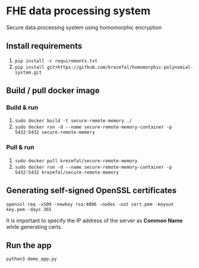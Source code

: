 # FHE data processing system
Secure data processing system using homomorphic encryption

## Install requirements
1. `pip install -r requirements.txt`
2. `pip install git+https://github.com/krezefal/homomorphic-polynomial-system.git`

## Build / pull docker image
### Build & run
1. `sudo docker build -t secure-remote-memory ./`
2. `sudo docker run -d --name secure-remote-memory-container -p 5432:5432 secure-remote-memory`

### Pull & run
1. `sudo docker pull krezefal/secure-remote-memory`
2. `sudo docker run -d --name secure-remote-memory-container -p 5432:5432 krezefal/secure-remote-memory`

## Generating self-signed OpenSSL certificates

`openssl req -x509 -newkey rsa:4096 -nodes -out cert.pem -keyout key.pem -days 365
`

It is important to specify the IP address of the server as **Common Name** while generating certs.

## Run the app
`python3 demo_app.py`
